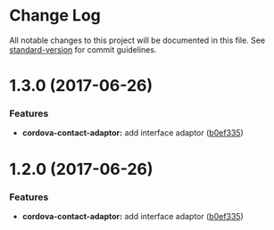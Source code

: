 # Change Log

All notable changes to this project will be documented in this file. See [standard-version](https://github.com/conventional-changelog/standard-version) for commit guidelines.

<a name="1.3.0"></a>
# 1.3.0 (2017-06-26)


### Features

* **cordova-contact-adaptor:** add interface adaptor ([b0ef335](http://onestash.verizon.com:7999/gtsap/cordova-contacts-swagger-api/commits/b0ef335))



<a name="1.2.0"></a>
# 1.2.0 (2017-06-26)


### Features

* **cordova-contact-adaptor:** add interface adaptor ([b0ef335](http://onestash.verizon.com:7999/gtsap/cordova-contacts-swagger-api/commits/b0ef335))
